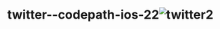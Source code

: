 # twitter--codepath-ios-22![twitter2](https://user-images.githubusercontent.com/96831510/192108396-963344cc-93fd-4a84-a512-36f2d499d9f3.gif)
